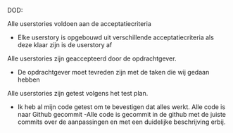 DOD:

Alle userstories voldoen aan de acceptatiecriteria
- Elke userstory is opgebouwd uit verschillende acceptatiecriteria als deze klaar zijn is de userstory af

Alle userstories zijn geaccepteerd door de opdrachtgever.
- De opdrachtgever moet tevreden zijn met de taken die wij gedaan hebben

Alle userstories zijn getest volgens het test plan.
- Ik heb al mijn code getest om te bevestigen dat alles werkt.
Alle code is naar Github gecommit
-Alle code is gecommit in de github met de juiste commits over de aanpassingen en met een duidelijke beschrijving erbij.

